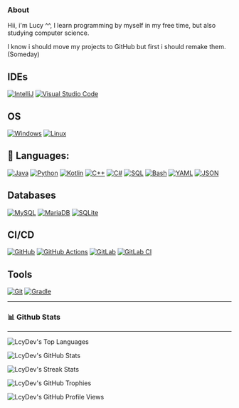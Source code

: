 ### About
  Hii, i'm Lucy ^^, I learn programming by myself in my free time, but also studying computer science.
  
  I know i should move my projects to GitHub but first i should remake them. (Someday)

## IDEs
[![IntelliJ](https://img.shields.io/badge/-IntelliJ%20IDEA-%23000000?style=for-the-badge&logo=intellij-idea&logoColor=white)](https://www.jetbrains.com/idea/)
[![Visual Studio Code](https://img.shields.io/badge/-Visual%20Studio%20Code-%23007ACC?style=for-the-badge&logo=visual-studio-code&logoColor=white)](https://code.visualstudio.com/)

## OS
[![Windows](https://img.shields.io/badge/-Windows-%230078D6?style=for-the-badge&logo=windows&logoColor=white)](https://www.microsoft.com/en-us/windows)
[![Linux](https://img.shields.io/badge/-Linux-%23FCC624?style=for-the-badge&logo=linux&logoColor=black)](https://www.linux.org/)


## 📝 Languages:
[![Java](https://img.shields.io/badge/-Java-%23ED8B00?style=for-the-badge&logo=java&logoColor=white)](https://www.java.com/)
[![Python](https://img.shields.io/badge/-Python-%233776AB?style=for-the-badge&logo=python&logoColor=white)](https://www.python.org/)
[![Kotlin](https://img.shields.io/badge/-Kotlin-%230095D5?style=for-the-badge&logo=kotlin&logoColor=white)](https://kotlinlang.org/)
[![C++](https://img.shields.io/badge/-C++-%2300599C?style=for-the-badge&logo=c%2B%2B&logoColor=white)](https://isocpp.org/)
[![C#](https://img.shields.io/badge/-C%23-%23239120?style=for-the-badge&logo=c-sharp&logoColor=white)](https://docs.microsoft.com/en-us/dotnet/csharp/)
[![SQL](https://img.shields.io/badge/-SQL-%2300f?style=for-the-badge&logo=postgresql&logoColor=white)](https://www.postgresql.org/)
[![Bash](https://img.shields.io/badge/-Bash-%2339457E?style=for-the-badge&logo=gnu-bash&logoColor=white)](https://www.gnu.org/software/bash/)
[![YAML](https://img.shields.io/badge/-YAML-%23FF0000?style=for-the-badge&logo=yaml&logoColor=white)](https://yaml.org/)
[![JSON](https://img.shields.io/badge/-JSON-%23000000?style=for-the-badge&logo=json&logoColor=white)](https://www.json.org/json-en.html)

## Databases
[![MySQL](https://img.shields.io/badge/-MySQL-%234479A1?style=for-the-badge&logo=mysql&logoColor=white)](https://www.mysql.com/)
[![MariaDB](https://img.shields.io/badge/-MariaDB-%2300f?style=for-the-badge&logo=mariadb&logoColor=white)](https://mariadb.org/)
[![SQLite](https://img.shields.io/badge/-SQLite-%23003B57?style=for-the-badge&logo=sqlite&logoColor=white)](https://www.sqlite.org/index.html)

## CI/CD
[![GitHub](https://img.shields.io/badge/-GitHub-%23121011?style=for-the-badge&logo=github&logoColor=white)](https://github.com)
[![GitHub Actions](https://img.shields.io/badge/-GitHub%20Actions-%232671E5?style=for-the-badge&logo=github-actions&logoColor=white)](https://github.com)
[![GitLab](https://img.shields.io/badge/-GitLab-%23181717?style=for-the-badge&logo=gitlab&logoColor=white)](https://gitlab.com/)
[![GitLab CI](https://img.shields.io/badge/-GitLab%20CI-%23181717?style=for-the-badge&logo=gitlab&logoColor=white)](https://about.gitlab.com/stages-devops-lifecycle/continuous-integration/)

## Tools
[![Git](https://img.shields.io/badge/-Git-%23F05032?style=for-the-badge&logo=git&logoColor=white)](https://git-scm.com/)
[![Gradle](https://img.shields.io/badge/-Gradle-%2302303A?style=for-the-badge&logo=gradle&logoColor=white)](https://gradle.org/)

<!---
  - **GDScript**
  - **Rust**
-->

---
### 📊 Github Stats
__ __

<!---
<div align="center">

![](https://github-readme-streak-stats.herokuapp.com/?user=LcyDev&count_private=true&show_icons=true&theme=radical&hide_border=true&hide_title=true)
	
![](https://github-readme-stats.vercel.app/api?username=LcyDev&theme=radical&hide_border=true)

![](https://github-readme-stats.vercel.app/api/top-langs/?username=LcyDev&exclude_repo=Aang&layout=compacthide_border=true&theme=radical&hide_border=true)
-->

</div>

![LcyDev's Top Languages](https://github-readme-stats.vercel.app/api/top-langs/?username=LcyDev&layout=compact&theme=dark&hide_border=true)

![LcyDev's GitHub Stats](https://github-readme-stats.vercel.app/api?username=LcyDev&show_icons=true&theme=dark&count_private=true&include_all_commits=true&hide_border=true)

![LcyDev's Streak Stats](https://github-readme-streak-stats.herokuapp.com/?user=LcyDev&theme=dark&hide_border=true)
<!---
![LcyDev's Wakatime Stats](https://github-readme-stats.vercel.app/api/wakatime?username=LcyDev&theme=dark&hide_border=true&langs_count=15&layout=compact&hide=other,xml,text&custom_title=Language%20Experience)
![LcyDev's GitHub Activity Graph](https://activity-graph.herokuapp.com/graph?username=LcyDev&theme=github&hide_border=true)
-->
![LcyDev's GitHub Trophies](https://github-profile-trophy.vercel.app/?username=LcyDev&theme=darkhub&no-bg=true&no-frame=true&margin-w=30)

<!---
## Github Repositories
[![ServerAdditions](https://github-readme-stats.vercel.app/api/pin/?username=LcyDev&repo=ServerAdditions&theme=dark&hide_border=true)](https://github.com/LcyDev/ServerAdditions)
[![Prefixer](https://github-readme-stats.vercel.app/api/pin/?username=LcyDev&repo=Prefixer&theme=dark&hide_border=true)](https://github.com/LcyDev/Prefixer)
[![ZStart](https://github-readme-stats.vercel.app/api/pin/?username=LcyDev&repo=ZStart&theme=dark&hide_border=true)](https://github.com/LcyDev/ZStart)
-->


![LcyDev's GitHub Profile Views](https://komarev.com/ghpvc/?username=LcyDev&color=blue&style=for-the-badge)
